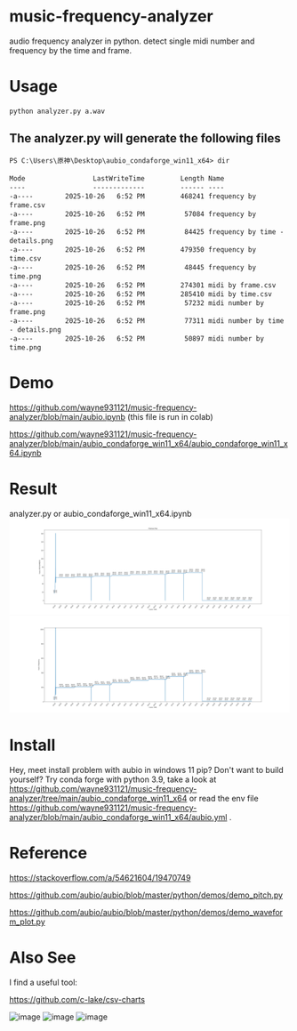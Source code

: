 # music-frequency-analyzer
audio frequency analyzer in python. detect single midi number and frequency by the time and frame.

# Usage 
```
python analyzer.py a.wav
```
## The analyzer.py will generate the following files
```
PS C:\Users\原神\Desktop\aubio_condaforge_win11_x64> dir

Mode                 LastWriteTime         Length Name
----                 -------------         ------ ----
-a----        2025-10-26   6:52 PM         468241 frequency by frame.csv
-a----        2025-10-26   6:52 PM          57084 frequency by frame.png
-a----        2025-10-26   6:52 PM          84425 frequency by time - details.png
-a----        2025-10-26   6:52 PM         479350 frequency by time.csv
-a----        2025-10-26   6:52 PM          48445 frequency by time.png
-a----        2025-10-26   6:52 PM         274301 midi by frame.csv
-a----        2025-10-26   6:52 PM         285410 midi by time.csv
-a----        2025-10-26   6:52 PM          57232 midi number by frame.png
-a----        2025-10-26   6:52 PM          77311 midi number by time - details.png
-a----        2025-10-26   6:52 PM          50897 midi number by time.png
```

# Demo
https://github.com/wayne931121/music-frequency-analyzer/blob/main/aubio.ipynb (this file is run in colab)

https://github.com/wayne931121/music-frequency-analyzer/blob/main/aubio_condaforge_win11_x64/aubio_condaforge_win11_x64.ipynb

# Result
analyzer.py or aubio_condaforge_win11_x64.ipynb
<img alt="image" src="https://raw.githubusercontent.com/wayne931121/music-frequency-analyzer/refs/heads/main/aubio_condaforge_win11_x64/midi%20number%20by%20time%20-%20details.png" />
<img alt="image" src="https://raw.githubusercontent.com/wayne931121/music-frequency-analyzer/refs/heads/main/aubio_condaforge_win11_x64/frequency%20by%20time%20-%20details.png" />

# Install

Hey, meet install problem with aubio in windows 11 pip? Don't want to build yourself? Try conda forge with python 3.9, take a look at https://github.com/wayne931121/music-frequency-analyzer/tree/main/aubio_condaforge_win11_x64 or read the env file https://github.com/wayne931121/music-frequency-analyzer/blob/main/aubio_condaforge_win11_x64/aubio.yml .

# Reference
https://stackoverflow.com/a/54621604/19470749

https://github.com/aubio/aubio/blob/master/python/demos/demo_pitch.py

https://github.com/aubio/aubio/blob/master/python/demos/demo_waveform_plot.py

# Also See

I find a useful tool:

https://github.com/c-lake/csv-charts

<img alt="image" src="https://github.com/user-attachments/assets/b2ee171b-02e9-45e2-82e1-38d1f82579a5" />
<img alt="image" src="https://github.com/user-attachments/assets/362f457a-a503-4563-9cdf-be2b6eaa79a8" />
<img alt="image" src="https://github.com/user-attachments/assets/fec0e57b-fd1d-421e-bedb-317448d3dedc" />
